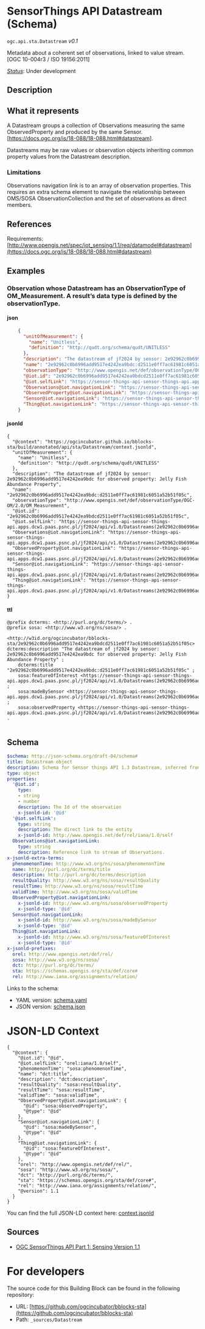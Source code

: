 
# SensorThings API Datastream (Schema)

`ogc.api.sta.Datastream` *v0.1*

Metadata about a coherent set of observations, linked to value stream. [OGC 10-004r3 / ISO 19156:2011]

[*Status*](http://www.opengis.net/def/status): Under development

## Description

## What it represents

A Datastream groups a collection of Observations measuring the same ObservedProperty and produced by the same Sensor. [https://docs.ogc.org/is/18-088/18-088.html#datastream].

Datastreams may be raw values or observation objects inheriting common property values from the Datastream description.

### Limitations

Observations navigation link is to an array of observation properties. This requires an extra schema element to navigate the relationship between OMS/SOSA ObservationCollection and the set of observations as direct members. 

## References

Requirements: [http://www.opengis.net/spec/iot_sensing/1.1/req/datamodel#datastream](https://docs.ogc.org/is/18-088/18-088.html#datastream)

## Examples

### Observation whose Datastream has an ObservationType of OM_Measurement. A result’s data type is defined by the observationType.
#### json
```json
    {
      "unitOfMeasurement": {
        "name": "Unitless",
        "definition": "http://qudt.org/schema/qudt/UNITLESS"
      },
      "description": "The datastream of jf2024 by sensor: 2e92962c0b6996add9517e4242ea9bdc for observed property: Jelly Fish Abundance Property",
      "name": "2e92962c0b6996add9517e4242ea9bdc:d2511e0ff7ac61981c6051a52b51f05c",
      "observationType": "http://www.opengis.net/def/observationType/OGC-OM/2.0/OM_Measurement",
      "@iot.id": "2e92962c0b6996add9517e4242ea9bdcd2511e0ff7ac61981c6051a52b51f05c",
      "@iot.selfLink": "https://sensor-things-api-sensor-things-api.apps.dcw1.paas.psnc.pl/jf2024/api/v1.0/Datastreams(2e92962c0b6996add9517e4242ea9bdcd2511e0ff7ac61981c6051a52b51f05c)",
      "Observations@iot.navigationLink": "https://sensor-things-api-sensor-things-api.apps.dcw1.paas.psnc.pl/jf2024/api/v1.0/Datastreams(2e92962c0b6996add9517e4242ea9bdcd2511e0ff7ac61981c6051a52b51f05c)/Observations",
      "ObservedProperty@iot.navigationLink": "https://sensor-things-api-sensor-things-api.apps.dcw1.paas.psnc.pl/jf2024/api/v1.0/Datastreams(2e92962c0b6996add9517e4242ea9bdcd2511e0ff7ac61981c6051a52b51f05c)/ObservedProperty",
      "Sensor@iot.navigationLink": "https://sensor-things-api-sensor-things-api.apps.dcw1.paas.psnc.pl/jf2024/api/v1.0/Datastreams(2e92962c0b6996add9517e4242ea9bdcd2511e0ff7ac61981c6051a52b51f05c)/Sensor",
      "Thing@iot.navigationLink": "https://sensor-things-api-sensor-things-api.apps.dcw1.paas.psnc.pl/jf2024/api/v1.0/Datastreams(2e92962c0b6996add9517e4242ea9bdcd2511e0ff7ac61981c6051a52b51f05c)/Thing"
    }

```

#### jsonld
```jsonld
{
  "@context": "https://ogcincubator.github.io/bblocks-sta/build/annotated/api/sta/Datastream/context.jsonld",
  "unitOfMeasurement": {
    "name": "Unitless",
    "definition": "http://qudt.org/schema/qudt/UNITLESS"
  },
  "description": "The datastream of jf2024 by sensor: 2e92962c0b6996add9517e4242ea9bdc for observed property: Jelly Fish Abundance Property",
  "name": "2e92962c0b6996add9517e4242ea9bdc:d2511e0ff7ac61981c6051a52b51f05c",
  "observationType": "http://www.opengis.net/def/observationType/OGC-OM/2.0/OM_Measurement",
  "@iot.id": "2e92962c0b6996add9517e4242ea9bdcd2511e0ff7ac61981c6051a52b51f05c",
  "@iot.selfLink": "https://sensor-things-api-sensor-things-api.apps.dcw1.paas.psnc.pl/jf2024/api/v1.0/Datastreams(2e92962c0b6996add9517e4242ea9bdcd2511e0ff7ac61981c6051a52b51f05c)",
  "Observations@iot.navigationLink": "https://sensor-things-api-sensor-things-api.apps.dcw1.paas.psnc.pl/jf2024/api/v1.0/Datastreams(2e92962c0b6996add9517e4242ea9bdcd2511e0ff7ac61981c6051a52b51f05c)/Observations",
  "ObservedProperty@iot.navigationLink": "https://sensor-things-api-sensor-things-api.apps.dcw1.paas.psnc.pl/jf2024/api/v1.0/Datastreams(2e92962c0b6996add9517e4242ea9bdcd2511e0ff7ac61981c6051a52b51f05c)/ObservedProperty",
  "Sensor@iot.navigationLink": "https://sensor-things-api-sensor-things-api.apps.dcw1.paas.psnc.pl/jf2024/api/v1.0/Datastreams(2e92962c0b6996add9517e4242ea9bdcd2511e0ff7ac61981c6051a52b51f05c)/Sensor",
  "Thing@iot.navigationLink": "https://sensor-things-api-sensor-things-api.apps.dcw1.paas.psnc.pl/jf2024/api/v1.0/Datastreams(2e92962c0b6996add9517e4242ea9bdcd2511e0ff7ac61981c6051a52b51f05c)/Thing"
}
```

#### ttl
```ttl
@prefix dcterms: <http://purl.org/dc/terms/> .
@prefix sosa: <http://www.w3.org/ns/sosa/> .

<http://w3id.org/ogcincubator/bblocks-sta/2e92962c0b6996add9517e4242ea9bdcd2511e0ff7ac61981c6051a52b51f05c> dcterms:description "The datastream of jf2024 by sensor: 2e92962c0b6996add9517e4242ea9bdc for observed property: Jelly Fish Abundance Property" ;
    dcterms:title "2e92962c0b6996add9517e4242ea9bdc:d2511e0ff7ac61981c6051a52b51f05c" ;
    sosa:featureOfInterest <https://sensor-things-api-sensor-things-api.apps.dcw1.paas.psnc.pl/jf2024/api/v1.0/Datastreams(2e92962c0b6996add9517e4242ea9bdcd2511e0ff7ac61981c6051a52b51f05c)/Thing> ;
    sosa:madeBySensor <https://sensor-things-api-sensor-things-api.apps.dcw1.paas.psnc.pl/jf2024/api/v1.0/Datastreams(2e92962c0b6996add9517e4242ea9bdcd2511e0ff7ac61981c6051a52b51f05c)/Sensor> ;
    sosa:observedProperty <https://sensor-things-api-sensor-things-api.apps.dcw1.paas.psnc.pl/jf2024/api/v1.0/Datastreams(2e92962c0b6996add9517e4242ea9bdcd2511e0ff7ac61981c6051a52b51f05c)/ObservedProperty> .


```

## Schema

```yaml
$schema: http://json-schema.org/draft-04/schema#
title: Datastream object
description: Schema for Sensor things API 1.3 Datastream, inferred from OpenAPI implementations
type: object
properties:
  '@iot.id':
    type:
    - string
    - number
    description: The Id of the observation
    x-jsonld-id: '@id'
  '@iot.selfLink':
    type: string
    description: The direct link to the entity
    x-jsonld-id: http://www.opengis.net/def/rel/iana/1.0/self
  Observations@iot.navigationLink:
    type: string
    description: Reference link to stream of Observations.
x-jsonld-extra-terms:
  phenomenonTime: http://www.w3.org/ns/sosa/phenomenonTime
  name: http://purl.org/dc/terms/title
  description: http://purl.org/dc/terms/description
  resultQuality: http://www.w3.org/ns/sosa/resultQuality
  resultTime: http://www.w3.org/ns/sosa/resultTime
  validTime: http://www.w3.org/ns/sosa/validTime
  ObservedProperty@iot.navigationLink:
    x-jsonld-id: http://www.w3.org/ns/sosa/observedProperty
    x-jsonld-type: '@id'
  Sensor@iot.navigationLink:
    x-jsonld-id: http://www.w3.org/ns/sosa/madeBySensor
    x-jsonld-type: '@id'
  Thing@iot.navigationLink:
    x-jsonld-id: http://www.w3.org/ns/sosa/featureOfInterest
    x-jsonld-type: '@id'
x-jsonld-prefixes:
  orel: http://www.opengis.net/def/rel/
  sosa: http://www.w3.org/ns/sosa/
  dct: http://purl.org/dc/terms/
  sta: https://schemas.opengis.org/sta/def/core#
  rel: http://www.iana.org/assignments/relation/

```

Links to the schema:

* YAML version: [schema.yaml](https://ogcincubator.github.io/bblocks-sta/build/annotated/api/sta/Datastream/schema.json)
* JSON version: [schema.json](https://ogcincubator.github.io/bblocks-sta/build/annotated/api/sta/Datastream/schema.yaml)


# JSON-LD Context

```jsonld
{
  "@context": {
    "@iot.id": "@id",
    "@iot.selfLink": "orel:iana/1.0/self",
    "phenomenonTime": "sosa:phenomenonTime",
    "name": "dct:title",
    "description": "dct:description",
    "resultQuality": "sosa:resultQuality",
    "resultTime": "sosa:resultTime",
    "validTime": "sosa:validTime",
    "ObservedProperty@iot.navigationLink": {
      "@id": "sosa:observedProperty",
      "@type": "@id"
    },
    "Sensor@iot.navigationLink": {
      "@id": "sosa:madeBySensor",
      "@type": "@id"
    },
    "Thing@iot.navigationLink": {
      "@id": "sosa:featureOfInterest",
      "@type": "@id"
    },
    "orel": "http://www.opengis.net/def/rel/",
    "sosa": "http://www.w3.org/ns/sosa/",
    "dct": "http://purl.org/dc/terms/",
    "sta": "https://schemas.opengis.org/sta/def/core#",
    "rel": "http://www.iana.org/assignments/relation/",
    "@version": 1.1
  }
}
```

You can find the full JSON-LD context here:
[context.jsonld](https://ogcincubator.github.io/bblocks-sta/build/annotated/api/sta/Datastream/context.jsonld)

## Sources

* [OGC SensorThings API Part 1: Sensing Version 1.1](https://docs.ogc.org/is/18-088/18-088.html#datastream)

# For developers

The source code for this Building Block can be found in the following repository:

* URL: [https://github.com/ogcincubator/bblocks-sta](https://github.com/ogcincubator/bblocks-sta)
* Path: `_sources/Datastream`

